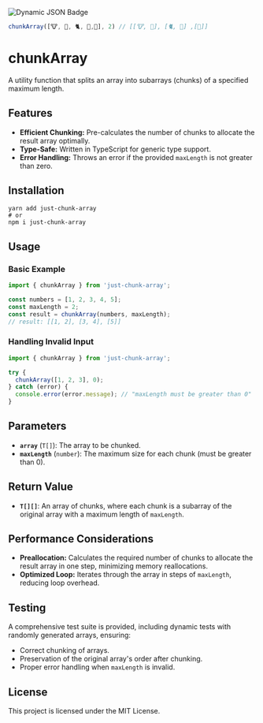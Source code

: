 ![Dynamic JSON Badge](https://img.shields.io/badge/dynamic/json?url=https%3A%2F%2Fraw.githubusercontent.com%2Fdmitrytarassov%2Fjust-chunk-array%2Frefs%2Fheads%2Fmain%2Fpackage.json&query=%24.version&style=for-the-badge&label=just-chunk-array&link=%24.repository)

```typescript
chunkArray([🐮, 🐑, 🐈, 🐙,🐓], 2) // [[🐮, 🐑], [🐈, 🐙] ,[🐓]]
```

# chunkArray

A utility function that splits an array into subarrays (chunks) of a specified maximum length.

## Features

- **Efficient Chunking:** Pre-calculates the number of chunks to allocate the result array optimally.
- **Type-Safe:** Written in TypeScript for generic type support.
- **Error Handling:** Throws an error if the provided `maxLength` is not greater than zero.

## Installation

```shell
yarn add just-chunk-array
# or
npm i just-chunk-array
```

## Usage

### Basic Example

```ts
import { chunkArray } from 'just-chunk-array';

const numbers = [1, 2, 3, 4, 5];
const maxLength = 2;
const result = chunkArray(numbers, maxLength);
// result: [[1, 2], [3, 4], [5]]
```

### Handling Invalid Input

```ts
import { chunkArray } from 'just-chunk-array';

try {
  chunkArray([1, 2, 3], 0);
} catch (error) {
  console.error(error.message); // "maxLength must be greater than 0"
}
```

## Parameters

- **`array`** (`T[]`): The array to be chunked.
- **`maxLength`** (`number`): The maximum size for each chunk (must be greater than 0).

## Return Value

- **`T[][]`**: An array of chunks, where each chunk is a subarray of the original array with a maximum length of `maxLength`.

## Performance Considerations

- **Preallocation:** Calculates the required number of chunks to allocate the result array in one step, minimizing memory reallocations.
- **Optimized Loop:** Iterates through the array in steps of `maxLength`, reducing loop overhead.

## Testing

A comprehensive test suite is provided, including dynamic tests with randomly generated arrays, ensuring:

- Correct chunking of arrays.
- Preservation of the original array's order after chunking.
- Proper error handling when `maxLength` is invalid.

## License

This project is licensed under the MIT License.
